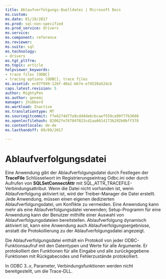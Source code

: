 ```yaml
---
title: Ablaufverfolgungs-Quelldatei | Microsoft Docs
ms.custom: 
ms.date: 01/19/2017
ms.prod: sql-non-specified
ms.prod_service: drivers
ms.service: 
ms.component: reference
ms.reviewer: 
ms.suite: sql
ms.technology:
- drivers
ms.tgt_pltfrm: 
ms.topic: article
helpviewer_keywords:
- trace files [ODBC]
- tracing options [ODBC], trace files
ms.assetid: ec97f949-126f-40a2-b67e-e74520a524cb
caps.latest.revision: 5
author: MightyPen
ms.author: genemi
manager: jhubbard
ms.workload: Inactive
ms.translationtype: MT
ms.sourcegitcommit: f7e6274d77a9cdd4de6cbcaef559ca99f77b3608
ms.openlocfilehash: 82062fe767847023cd1aa6614173b292b0bff378
ms.contentlocale: de-de
ms.lasthandoff: 09/09/2017

---
```

# <a name="trace-file"></a>Ablaufverfolgungsdatei
Eine Anwendung gibt der Ablaufverfolgungsdatei durch Festlegen der **TraceFile** Schlüsselwort im Registrierungseintrag Odbc.ini oder durch Aufrufen von **SQLSetConnectAttr** mit SQL_ATTR_TRACEFILE-Verbindungsattribut. Wenn die Datei nicht vorhanden ist, wenn Ablaufverfolgung aktiviert ist, wird der Treiber-Manager die Datei erstellt. Jede Anwendung, müssen einen eigenen dedizierten Ablaufverfolgungsdatei, um Konflikte zu vermeiden. Eine Anwendung kann mehr als eine Ablaufverfolgungsdatei verwenden; Setup-Programm für eine Anwendung kann der Benutzer mithilfe einer Auswahl von Ablaufverfolgungsdateien bereitstellen. Ablaufverfolgung dynamisch aktiviert ist, kann eine Anwendung auch Ablaufverfolgungsergebnisse, anstatt die Protokollierung zu der Ablaufverfolgungsdatei angezeigt.  
  
 Die Ablaufverfolgungsdatei enthält ein Protokoll von jeder ODBC-Funktionsaufruf mit den Datentypen und Werte für alle Argumente. Er protokolliert den Funktionen für alle Eingabe und alle zurückgegebene Funktionen mit Rückgabecodes und Fehlerzustände protokolliert.  
  
 In ODBC 3.*.x*, Parameter, Verbindungsfunktionen werden nicht bereitgestellt, um die Trace-DLL.


